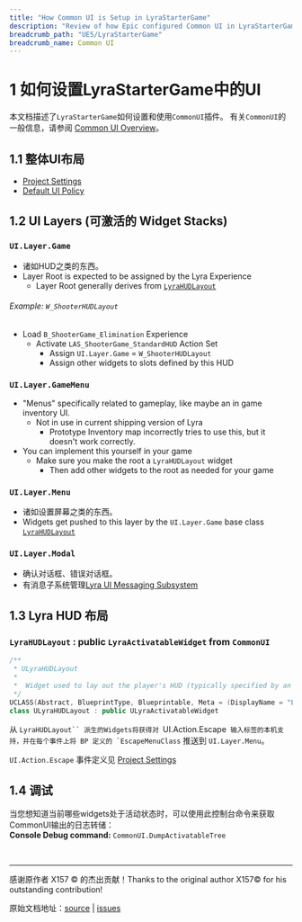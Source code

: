 ```yaml
---
title: "How Common UI is Setup in LyraStarterGame"
description: "Review of how Epic configured Common UI in LyraStarterGame"
breadcrumb_path: "UE5/LyraStarterGame"
breadcrumb_name: Common UI
---
```



# 1 如何设置LyraStarterGame中的UI

本文档描述了`LyraStarterGame`如何设置和使用`CommonUI`插件。
有关`CommonUI`的一般信息，请参阅 [Common UI Overview](/UE5/CommonUI/)。

## 1.1 整体UI布局
- [Project Settings](./ProjectSettings)
- [Default UI Policy](./DefaultUIPolicy)

## 1.2 UI Layers (可激活的 Widget Stacks)

### `UI.Layer.Game`
- 诸如HUD之类的东西。
- Layer Root is expected to be assigned by the Lyra Experience
  - Layer Root generally derives from [`LyraHUDLayout`](#LyraHUDLayout)

###### Example: `W_ShooterHUDLayout`
- Load `B_ShooterGame_Elimination` Experience
  - Activate `LAS_ShooterGame_StandardHUD` Action Set
    - Assign `UI.Layer.Game` = `W_ShooterHUDLayout`
    - Assign other widgets to slots defined by this HUD

### `UI.Layer.GameMenu`
- "Menus" specifically related to gameplay, like maybe an in game inventory UI.
  - Not in use in current shipping version of Lyra
    - Prototype Inventory map incorrectly tries to use this, but it doesn't work correctly.
- You can implement this yourself in your game
  - Make sure you make the root a `LyraHUDLayout` widget
    - Then add other widgets to the root as needed for your game

### `UI.Layer.Menu`
- 诸如设置屏幕之类的东西。
- Widgets get pushed to this layer by the `UI.Layer.Game` base class [`LyraHUDLayout`](#LyraHUDLayout)

### `UI.Layer.Modal`
- 确认对话框、错误对话框。
- 有消息子系统管理[Lyra UI Messaging Subsystem](./LyraUIMessagingSubsystem)


<a id="LyraHUDLayout"></a>
## 1.3 Lyra HUD 布局
### `LyraHUDLayout` : public `LyraActivatableWidget` from `CommonUI`
```c++
/**
 * ULyraHUDLayout
 *
 *	Widget used to lay out the player's HUD (typically specified by an Add Widgets action in the experience)
 */
UCLASS(Abstract, BlueprintType, Blueprintable, Meta = (DisplayName = "Lyra HUD Layout", Category = "Lyra|HUD"))
class ULyraHUDLayout : public ULyraActivatableWidget
```

从 `LyraHUDLayout`` 派生的Widgets将获得对 `UI.Action.Escape`` 输入标签的本机支持，并在每个事件上将 BP 定义的 `EscapeMenuClass`` 推送到 `UI.Layer.Menu`。

 `UI.Action.Escape` 事件定义见 [Project Settings](./ProjectSettings)


## 1.4 调试
当您想知道当前哪些widgets处于活动状态时，可以使用此控制台命令来获取CommonUI输出的日志转储：  
**Console Debug command:** `CommonUI.DumpActivatableTree`


<br/>
<hr/>
<div class="container">
    <p> 感谢原作者 X157 &copy; 的杰出贡献！Thanks to the original author X157&copy; for his outstanding contribution!</p>
        原始文档地址：<a href="https://x157.github.io">source</a> | <a href="https://github.com/x157/x157.github.io/issues">issues</a>
    </p>
</div>